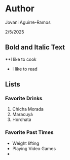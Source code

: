 # Author

Jovani Aguirre-Ramos 

2/5/2025

## Bold and Italic Text
**I like to cook 
* I like to read

## Lists
### Favorite Drinks
1. Chicha Morada
2. Maracuyá
3. Horchata

### Favorite Past Times
- Weight lifting
- Playing Video Games
- 
